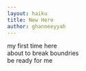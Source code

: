 ```yaml
---
layout: haiku
title: New Here
author: ghanneeyyah
---
```


my first time here<br>
about to break boundries<br>
be ready for me <br> 